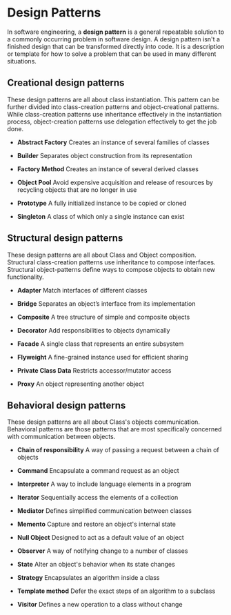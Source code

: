 # Design Patterns

In software engineering, a **design pattern** is a general repeatable solution to a commonly occurring problem in software design. A design pattern isn't a finished design that can be transformed directly into code. It is a description or template for how to solve a problem that can be used in many different situations.

## Creational design patterns
These design patterns are all about class instantiation. This pattern can be further divided into class-creation patterns and object-creational patterns. While class-creation patterns use inheritance effectively in the instantiation process, object-creation patterns use delegation effectively to get the job done.

- **Abstract Factory**
  Creates an instance of several families of classes

- **Builder**
  Separates object construction from its representation

- **Factory Method**
  Creates an instance of several derived classes

- **Object Pool**
  Avoid expensive acquisition and release of resources by recycling objects that are no longer in use

- **Prototype**
  A fully initialized instance to be copied or cloned

- **Singleton**
  A class of which only a single instance can exist

## Structural design patterns
These design patterns are all about Class and Object composition. Structural class-creation patterns use inheritance to compose interfaces. Structural object-patterns define ways to compose objects to obtain new functionality.

- **Adapter**
  Match interfaces of different classes

- **Bridge**
  Separates an object’s interface from its implementation

- **Composite**
  A tree structure of simple and composite objects

- **Decorator**
  Add responsibilities to objects dynamically

- **Facade**
  A single class that represents an entire subsystem

- **Flyweight**
  A fine-grained instance used for efficient sharing

- **Private Class Data**
  Restricts accessor/mutator access

- **Proxy**
  An object representing another object


## Behavioral design patterns
These design patterns are all about Class's objects communication. Behavioral patterns are those patterns that are most specifically concerned with communication between objects.

- **Chain of responsibility**
  A way of passing a request between a chain of objects

- **Command**
  Encapsulate a command request as an object

- **Interpreter**
  A way to include language elements in a program

- **Iterator**
  Sequentially access the elements of a collection

- **Mediator**
  Defines simplified communication between classes

- **Memento**
  Capture and restore an object's internal state

- **Null Object**
  Designed to act as a default value of an object

- **Observer**
  A way of notifying change to a number of classes

- **State**
  Alter an object's behavior when its state changes

- **Strategy**
  Encapsulates an algorithm inside a class

- **Template method**
  Defer the exact steps of an algorithm to a subclass

- **Visitor**
  Defines a new operation to a class without change
